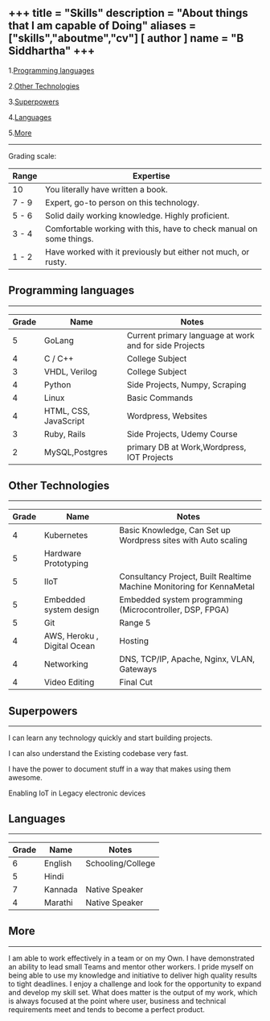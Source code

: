 +++
title = "Skills"
description = "About things that I am capable of Doing"
aliases = ["skills","aboutme","cv"]
[ author ]
  name = "B Siddhartha"
+++
------------------------------------------

1.[Programming languages](#programming)

2.[Other Technologies ](#other)

3.[Superpowers](#superpower)

4.[Languages](#languages)

5.[More](#more)

------------------------------------------
Grading scale:


Range| Expertise
-------------|--------
10	    |You literally have written a book.
7 - 9	|Expert, go-to person on this technology.
5 - 6	|Solid daily working knowledge. Highly proficient.
3 - 4	|Comfortable working with this, have to check manual on some things.
1 - 2	|Have worked with it previously but either not much, or rusty.


## <a name="programming"></a> Programming languages
------------------------------------------
Grade |	Name |	Notes
------- |----- |--------------
5 |	GoLang | Current primary language at work and for side Projects
4 |	C / C++ | College Subject
3 |	VHDL, Verilog	 | College Subject
4 |	Python |	Side Projects, Numpy, Scraping
4 |	Linux	 | Basic Commands
4 |	HTML, CSS, JavaScript	 |  Wordpress, Websites
3 |	Ruby, Rails	 | Side Projects, Udemy Course
2 |	MySQL,Postgres	 |  primary DB at Work,Wordpress, IOT Projects

## <a name="other"></a> Other Technologies 
------------------------------------------
Grade |	Name |	Notes
------- |----- |--------------
4 | Kubernetes | Basic Knowledge, Can Set up Wordpress sites with Auto scaling
5 | Hardware Prototyping | 
5 |	IIoT	 | Consultancy Project, Built Realtime Machine Monitoring for KennaMetal
5 | Embedded system design | Embedded system programming (Microcontroller, DSP, FPGA)
5 |	Git |	Range 5
4 |	AWS, Heroku	, Digital Ocean	 | Hosting
4 |	Networking	 |  DNS, TCP/IP,  Apache, Nginx, VLAN, Gateways
4 | Video Editing | Final Cut

## <a name="superpower"></a>Superpowers
-----------------------


I can learn any technology quickly and start building projects.

I can also understand the Existing codebase very fast. 

I have the power to document stuff in a way that makes using them awesome.

Enabling IoT in Legacy electronic devices



## <a name="languages"></a>Languages
-----------------------
Grade |	Name |	Notes
------- |----- |--------------
6 | English | Schooling/College
5 | Hindi | 
7 | Kannada |  Native Speaker
4 | Marathi | Native Speaker


## <a name="more"></a>More 
-----------------------
I am able to work effectively in a team or on my Own. I have demonstrated an ability to lead small Teams and mentor other workers. I pride myself on being able to use my knowledge and initiative to deliver high quality results to tight deadlines. I enjoy a challenge and look for the opportunity to expand and develop my skill set.
What does matter is the output of my work, which is always focused at the point where user, business and technical requirements meet and tends to become a perfect product.


